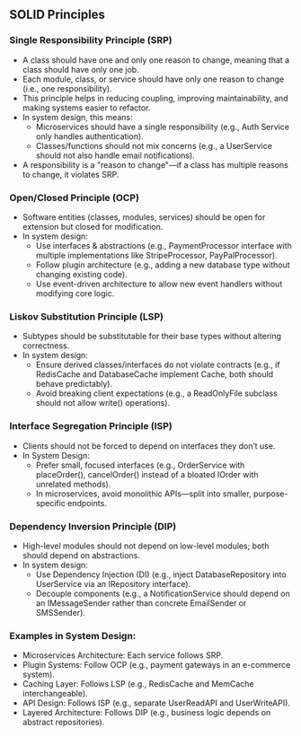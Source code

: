 ## SOLID Principles

### Single Responsibility Principle (SRP)

- A class should have one and only one reason to change, meaning that a class should have only one job.
- Each module, class, or service should have only one reason to change (i.e., one responsibility).
- This principle helps in reducing coupling, improving maintainability, and making systems easier to refactor.
- In system design, this means:
  - Microservices should have a single responsibility (e.g., Auth Service only handles authentication).
  - Classes/functions should not mix concerns (e.g., a UserService should not also handle email notifications).
- A responsibility is a "reason to change"—if a class has multiple reasons to change, it violates SRP.

### Open/Closed Principle (OCP)

- Software entities (classes, modules, services) should be open for extension but closed for modification.
- In system design:
  - Use interfaces & abstractions (e.g., PaymentProcessor interface with multiple implementations like StripeProcessor, PayPalProcessor).
  - Follow plugin architecture (e.g., adding a new database type without changing existing code).
  - Use event-driven architecture to allow new event handlers without modifying core logic.

### Liskov Substitution Principle (LSP)

- Subtypes should be substitutable for their base types without altering correctness.
- In system design:
  - Ensure derived classes/interfaces do not violate contracts (e.g., if RedisCache and DatabaseCache implement Cache, both should behave predictably).
  - Avoid breaking client expectations (e.g., a ReadOnlyFile subclass should not allow write() operations).

### Interface Segregation Principle (ISP)

- Clients should not be forced to depend on interfaces they don’t use.
- In System Design:
  - Prefer small, focused interfaces (e.g., OrderService with placeOrder(), cancelOrder() instead of a bloated IOrder with unrelated methods).
  - In microservices, avoid monolithic APIs—split into smaller, purpose-specific endpoints.

### Dependency Inversion Principle (DIP)

- High-level modules should not depend on low-level modules; both should depend on abstractions.
- In system design:
  - Use Dependency Injection (DI) (e.g., inject DatabaseRepository into UserService via an IRepository interface).
  - Decouple components (e.g., a NotificationService should depend on an IMessageSender rather than concrete EmailSender or SMSSender).

### Examples in System Design:

- Microservices Architecture: Each service follows SRP.
- Plugin Systems: Follow OCP (e.g., payment gateways in an e-commerce system).
- Caching Layer: Follows LSP (e.g., RedisCache and MemCache interchangeable).
- API Design: Follows ISP (e.g., separate UserReadAPI and UserWriteAPI).
- Layered Architecture: Follows DIP (e.g., business logic depends on abstract repositories).